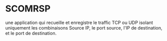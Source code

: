 # SCOMRSP
une application qui recueille et enregistre le traffic TCP ou UDP isolant uniquement les combinaisons Source IP, le port source, l'IP de destination, et le port de destination.
